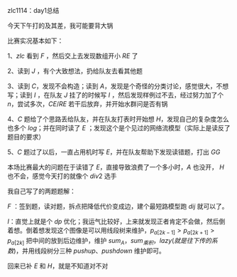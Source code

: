 zlc1114：day1总结

今天下午打的及其差，我可能要背大锅

比赛实况基本如下：

1、$zlc$ 看到 $F$ ，然后交上去发现数组开小 $RE$ 了

2、读到 $J$ ，有个大致想法，扔给队友去看其他题

3、读到 $C$，发现不会构造；读到 $A$，发现是个奇怪的分类讨论，感觉很大，不想写；读到 $I$ ，在队友 $J$ 挂了的时候写 $I$ ，然后发现样例过不去，经过努力加了个 $n$，尝试多次，$CE/RE$ 若干后放弃，并开始水群问是否有锅

4、$C$ 题给了个思路丢给队友，并在队友打表时开始想 $H$，发现自己的复杂度怎么也多个 $log$；并在同时读了 $E$ ；发现这个是个见过的网络流模型（实际上是读反了题目的要求）

5、$C$ 题过了以后，一直占用机时写 $E$，并在队友帮助下发现读错题，打出 $GG$

本场比赛最大的问题在于读错了 $E$，直接导致浪费了一个多小时，$A$ 也没开， $H$ 也不会，感觉今天打的就像个 $div2$ 选手

我自己写了的两题题解：

$F$ ：签到题，读对题，拆点把降低代价变成边，建个最短路模型跑 $dij$ 就可以了。

$I$：直觉上就是个 $dp$ 优化；我运气比较好，上来就发现正者肯定不会做，然后倒着想。倒着想发现这个图像是可以用线段树来维护，$p_{a[2k−1]}>p_{a[2k+1]}>p_{a[2k]}$ 把中间的放到后边维护，维护 $sum_A，sum_{乘积}，lazy(就是往下传的系数)$，并用线段树分三种 $pushup、pushdown$ 维护即可。

回来已补 $E$ 和 $H$，就是不知道对不对